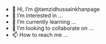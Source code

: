 - 👋 Hi, I’m @tamzidhussainkhanpage
- 👀 I’m interested in ...
- 🌱 I’m currently learning ...
- 💞️ I’m looking to collaborate on ...
- 📫 How to reach me ...

<!---
tamzidhussainkhanpage/tamzidhussainkhanpage is a ✨ special ✨ repository because its `README.md` (this file) appears on your GitHub profile.
You can click the Preview link to take a look at your changes.
--->
